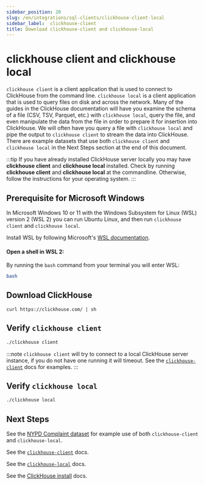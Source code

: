 ```yaml
---
sidebar_position: 20
slug: /en/integrations/sql-clients/clickhouse-client-local
sidebar_label:  clickhouse-client
title: Download clickhouse-client and clickhouse-local
---
```


# clickhouse client and clickhouse local

`clickhouse client` is a client application that is used to connect to ClickHouse from the command line. `clickhouse local` is a client application that is used to query files on disk and across the network.  Many of the guides in the ClickHouse documentation will have you examine the schema of a file (CSV, TSV, Parquet, etc.) with `clickhouse local`, query the file, and even manipulate the data from the file in order to prepare it for insertion into ClickHouse.  We will often have you query a file with `clickhouse local` and pipe the output to `clickhouse client` to stream the data into ClickHouse.  There are example datasets that use both `clickhouse client` and `clickhouse local` in the Next Steps section at the end of this document.

:::tip
If you have already installed ClickHouse server locally you may have **clickhouse client** and **clickhouse local** installed.  Check by running **clickhouse client** and **clickhouse local** at the commandline.  Otherwise, follow the instructions for your operating system.
:::


## Prerequisite for Microsoft Windows

In Microsoft Windows 10 or 11 with the Windows Subsystem for Linux (WSL) version 2 (WSL 2) you can run Ubuntu Linux, and then run `clickhouse client` and `clickhouse local`.

Install WSL by following Microsoft's [WSL documentation](https://docs.microsoft.com/en-us/windows/wsl/install).

#### Open a shell in WSL 2:

By running the `bash` command from your terminal you will enter WSL:

```bash
bash
```

## Download ClickHouse

```
curl https://clickhouse.com/ | sh
```

## Verify `clickhouse client`

```bash
./clickhouse client
```
:::note
`clickhouse client` will try to connect to a local ClickHouse server instance, if you do not have one running it will timeout.  See the [`clickhouse-client`](/docs/en/integrations/cli.mdx) docs for examples.
:::

## Verify `clickhouse local`

```bash
./clickhouse local
```

## Next Steps
See the [NYPD Complaint dataset](/docs/en/getting-started/example-datasets/nypd_complaint_data.md) for example use of both `clickhouse-client` and `clickhouse-local`.

See the [`clickhouse-client`](/docs/en/integrations/cli.mdx) docs.

See the [`clickhouse-local`](/docs/en/operations/utilities/clickhouse-local.md) docs.

See the [ClickHouse install](/docs/en/getting-started/install.md) docs.
